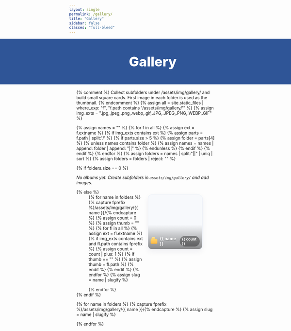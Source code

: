```yaml
---
layout: single
permalink: /gallery/
title: "Gallery"
sidebar: false
classes: "full-bleed"
---
```


<style>
/* Hide built-in title/pager; keep only the hero */
.page__title, .pagination, .pagination--pager { display:none !important; }

/* Full-bleed hero only */
.full-bleed-row { width:100vw; margin-left:calc(50% - 50vw); margin-right:calc(50% - 50vw); }
.g-hero { background:#2f5597; color:#fff; padding:clamp(28px,5vw,56px) 24px; text-align:center; }
.g-hero h1 { margin:0; font-weight:800; font-size:clamp(28px,4.6vw,56px); }

/* Body: CONSTRAINED WIDTH so cards don’t cover entire page */
.g-wrap {
  max-width: 1100px;  /* adjust to taste (e.g., 960px or 1200px) */
  margin: 18px auto 40px;
  padding: 0 clamp(12px, 3vw, 24px);
}

/* ===== Small square folder cards with thumbnail ===== */
.folder-grid{
  display:grid;
  grid-template-columns: repeat(auto-fit, minmax(140px, 180px)); /* small squares */
  gap: clamp(10px, 1.6vw, 18px);
  justify-content:center; /* center the grid */
}
.folder-card{
  display:block; position:relative; text-decoration:none;
  aspect-ratio: 1 / 1;     /* perfect square */
  border-radius:12px; overflow:hidden;
  border:1px solid #e6ecf8; background:#f7f9fc;
  box-shadow:0 8px 20px rgba(2,24,71,.06);
  transition:transform .07s ease, box-shadow .2s ease, border-color .2s ease;
}
.folder-card:hover{ transform:translateY(-2px); border-color:#d7e3ff; box-shadow:0 12px 28px rgba(2,24,71,.1); }

/* Thumbnail */
.folder-thumb{
  position:absolute; inset:0;
  background-size:cover; background-position:center;
  filter:saturate(1.05);
}

/* Subtle gradient + label */
.folder-fade{
  position:absolute; inset:0;
  background:linear-gradient(180deg, rgba(0,0,0,0) 55%, rgba(0,0,0,.45) 100%);
}
.folder-label{
  position:absolute; left:8px; right:8px; bottom:8px;
  display:flex; align-items:center; gap:8px;
}
.folder-icon{
  width:22px; height:16px; flex:0 0 auto; position:relative;
  background:linear-gradient(180deg,#ffd36c,#ffb942);
  border-radius:4px 4px 3px 3px; box-shadow:inset 0 -1px 0 rgba(0,0,0,.08);
}
.folder-icon:before{
  content:""; position:absolute; left:3px; top:-6px; width:12px; height:6px;
  background:linear-gradient(180deg,#ffe199,#ffd36c);
  border-radius:4px 4px 0 0; box-shadow:inset 0 -1px 0 rgba(0,0,0,.08);
}
.folder-name{
  color:#fff; font-weight:800; font-size:.85rem; line-height:1.2; text-shadow:0 1px 2px rgba(0,0,0,.35);
  max-height:2.4em; overflow:hidden;
}
.folder-count{
  margin-left:auto; color:#fff; font-weight:700; font-size:.75rem; background:rgba(0,0,0,.35);
  padding:.15rem .45rem; border-radius:999px;
}

/* ===== One-album view (constrained width too) ===== */
.album-actions{
  display:flex; justify-content:space-between; align-items:center; gap:10px; margin-bottom:10px;
}
.back-link{
  display:inline-block; padding:.4rem .65rem; border:1px solid #d7e3ff; border-radius:8px;
  color:#2f5597; text-decoration:none; font-weight:700; background:#fff;
}
.back-link:hover{ background:#f5f8ff; border-color:#2f5597; }

.g-grid{
  display:grid; grid-template-columns: repeat(auto-fit, minmax(200px, 1fr));
  gap: clamp(8px, 1.4vw, 14px);
}
.g-item{ margin:0; padding:0; border-radius:12px; overflow:hidden; background:#f7f9fc; box-shadow:0 6px 20px rgba(2,24,71,.06); }
.g-item img{ width:100%; height:auto; display:block; aspect-ratio:16/10; object-fit:cover; transition:transform .22s ease; }
.g-item:hover img{ transform:scale(1.02); }

/* Toggle sections */
#foldersView[hidden], .album-section[hidden]{ display:none !important; }
</style>

<!-- HERO -->
<div class="full-bleed-row g-hero">
  <h1>Gallery</h1>
</div>

<!-- BODY (constrained width) -->
<div class="g-wrap">

  {% comment %}
    Collect subfolders under /assets/img/gallery/ and build small square cards.
    First image in each folder is used as the thumbnail.
  {% endcomment %}
  {% assign all = site.static_files | where_exp: "f", "f.path contains '/assets/img/gallery/'" %}
  {% assign img_exts = ".jpg,.jpeg,.png,.webp,.gif,.JPG,.JPEG,.PNG,.WEBP,.GIF" %}

  {% assign names = "" %}
  {% for f in all %}
    {% assign ext = f.extname %}
    {% if img_exts contains ext %}
      {% assign parts = f.path | split:'/' %}
      {% if parts.size > 5 %}
        {% assign folder = parts[4] %}
        {% unless names contains folder %}
          {% assign names = names | append: folder | append: "||" %}
        {% endunless %}
      {% endif %}
    {% endif %}
  {% endfor %}
  {% assign folders = names | split:"||" | uniq | sort %}
  {% assign folders = folders | reject: "" %}

  <!-- ===== FOLDERS VIEW (small square buttons) ===== -->
  <section id="foldersView">
    {% if folders.size == 0 %}
      <p><em>No albums yet. Create subfolders in <code>assets/img/gallery/</code> and add images.</em></p>
    {% else %}
      <div class="folder-grid">
        {% for name in folders %}
          {% capture fprefix %}/assets/img/gallery/{{ name }}/{% endcapture %}
          {% assign count = 0 %}
          {% assign thumb = "" %}
          {% for fl in all %}
            {% assign ext = fl.extname %}
            {% if img_exts contains ext and fl.path contains fprefix %}
              {% assign count = count | plus: 1 %}
              {% if thumb == "" %}
                {% assign thumb = fl.path %}
              {% endif %}
            {% endif %}
          {% endfor %}
          {% assign slug = name | slugify %}
          <a class="folder-card" href="/gallery/?album={{ name | uri_escape }}" data-folder="{{ slug }}">
            <span class="folder-thumb" style="background-image:url('{{ thumb | relative_url }}');" aria-hidden="true"></span>
            <span class="folder-fade" aria-hidden="true"></span>
            <span class="folder-label">
              <span class="folder-icon" aria-hidden="true"></span>
              <span class="folder-name">{{ name }}</span>
              <span class="folder-count">{{ count }}</span>
            </span>
          </a>
        {% endfor %}
      </div>
    {% endif %}
  </section>

  <!-- ===== ONE-ALBUM VIEW ===== -->
  {% for name in folders %}
    {% capture fprefix %}/assets/img/gallery/{{ name }}/{% endcapture %}
    {% assign slug = name | slugify %}
    <section class="album-section" id="album-{{ slug }}" data-folder="{{ slug }}" hidden>
      <div class="album-actions">
        <a class="back-link" href="/gallery/">← Back to all albums</a>
        <strong>{{ name }}</strong>
      </div>
      <div class="g-grid">
        {% for file in all %}
          {% assign ext = file.extname %}
          {% if img_exts contains ext and file.path contains fprefix %}
            <figure class="g-item">
              <img src="{{ file.path | relative_url }}" alt="Gallery image">
            </figure>
          {% endif %}
        {% endfor %}
      </div>
    </section>
  {% endfor %}

</div>

<script>
(function(){
  // Switch to album view if ?album=<Folder Name> present
  const params = new URLSearchParams(location.search);
  const albumName = params.get('album');
  if(!albumName) return;

  const cards = Array.from(document.querySelectorAll('.folder-card[data-folder]'));
  const nameToSlug = new Map(cards.map(c => [c.querySelector('.folder-name').textContent.trim().toLowerCase(), c.dataset.folder]));
  const slug = nameToSlug.get(albumName.trim().toLowerCase());
  if(!slug) return;

  const foldersView = document.getElementById('foldersView');
  const albumSection = document.querySelector('.album-section[data-folder="'+slug+'"]');
  if(foldersView && albumSection){
    foldersView.hidden = true;
    albumSection.hidden = false;
    // Keep shareable URL
    const url = new URL(location.href);
    url.searchParams.set('album', albumName.trim());
    history.replaceState(null,'',url.toString());
  }
})();
</script>
